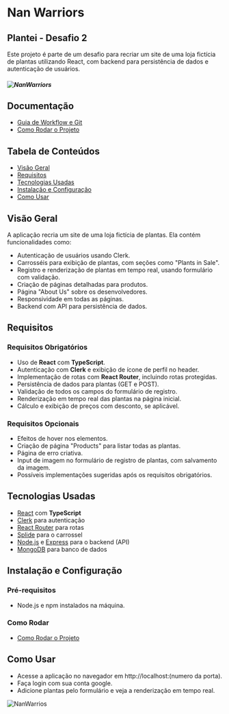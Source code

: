 # Nan Warriors
## Plantei - Desafio 2

Este projeto é parte de um desafio para recriar um site de uma loja fictícia de plantas utilizando React, com backend para persistência de dados e autenticação de usuários.
##### ![NanWarriors](https://img.shields.io/badge/NaN-Warriors-purple?style=plastic)

## Documentação

- [Guia de Workflow e Git](./WORKFLOW.md)
- [Como Rodar o Projeto](./COMO_RODAR.md)


## Tabela de Conteúdos
- [Visão Geral](#visão-geral)
- [Requisitos](#requisitos)
- [Tecnologias Usadas](#tecnologias-usadas)
- [Instalação e Configuração](#instalação-e-configuração)
- [Como Usar](#como-usar)

## Visão Geral

A aplicação recria um site de uma loja fictícia de plantas. Ela contém funcionalidades como:
- Autenticação de usuários usando Clerk.
- Carrosséis para exibição de plantas, com seções como "Plants in Sale".
- Registro e renderização de plantas em tempo real, usando formulário com validação.
- Criação de páginas detalhadas para produtos.
- Página "About Us" sobre os desenvolvedores.
- Responsividade em todas as páginas.
- Backend com API para persistência de dados.

## Requisitos

### Requisitos Obrigatórios
- Uso de **React** com **TypeScript**.
- Autenticação com **Clerk** e exibição de ícone de perfil no header.
- Implementação de rotas com **React Router**, incluindo rotas protegidas.
- Persistência de dados para plantas (GET e POST).
- Validação de todos os campos do formulário de registro.
- Renderização em tempo real das plantas na página inicial.
- Cálculo e exibição de preços com desconto, se aplicável.

### Requisitos Opcionais
- Efeitos de hover nos elementos.
- Criação de página "Products" para listar todas as plantas.
- Página de erro criativa.
- Input de imagem no formulário de registro de plantas, com salvamento da imagem.
- Possíveis implementações sugeridas após os requisitos obrigatórios.

## Tecnologias Usadas

- [React](https://reactjs.org/) com **TypeScript**
- [Clerk](https://clerk.com/) para autenticação
- [React Router](https://reactrouter.com/en/main) para rotas
- [Splide](https://splidejs.com/) para o carrossel
- [Node.js](https://nodejs.org/) e [Express](https://expressjs.com/) para o backend (API)
- [MongoDB](https://www.mongodb.com/) para banco de dados

## Instalação e Configuração

### Pré-requisitos
- Node.js e npm instalados na máquina.

### Como Rodar
- [Como Rodar o Projeto](./COMO_RODAR.md)

## Como Usar
- Acesse a aplicação no navegador em http://localhost:(numero da porta).
- Faça login com sua conta google.
- Adicione plantas pelo formulário e veja a renderização em tempo real.


![NanWarrios](https://img.shields.io/badge/NaN-Warriors-lightblue?style=plastic)


